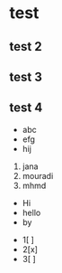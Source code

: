 # test

## test 2

## test 3 

## test 4 
- abc
- efg
- hij

1. jana
2. mouradi
3. mhmd 

<ul>
<li>Hi</li>
<li>hello</li>
<li>by</li>
</ul>

- 1[ ]
- 2[x]
- 3[ ]